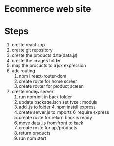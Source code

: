# Ecommerce web site

# Steps

1. create react app
2. create git repository
3. create the products data(data.js)
4. create the images folder
5. map the products to a jsx expression
6. add routing
   1. npm i react-router-dom
   2. create route for home screen
   3. create router for product screen
7. create nodejs server
   1. run npm init in back folder
   2. update package.json set type : module
   3. add .js to folder 4. npm install express
   4. create server.js to imports 6. require express
   5. create route for return back is ready
   6. move data .js from front to back
   7. create route for api/products
   8. return products
   9. run npm start
